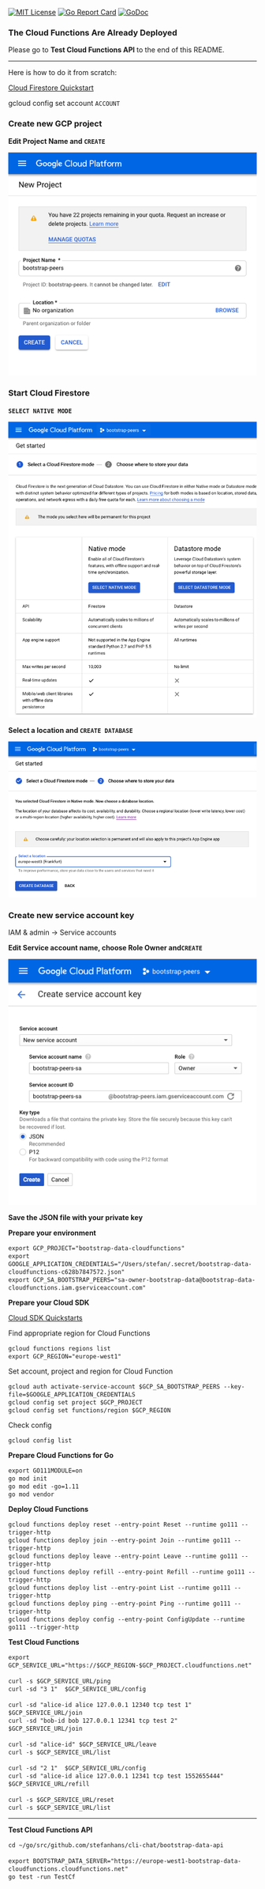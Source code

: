 [![MIT License](https://img.shields.io/github/license/mashape/apistatus.svg?maxAge=2592000)](https://github.com/stefanhans/programming-reactive-systems-in-go/blob/master/LICENSE)
[![Go Report Card](https://goreportcard.com/badge/github.com/stefanhans/programming-reactive-systems-in-go/bootstrap-data-cloudfunctions)](https://goreportcard.com/report/github.com/stefanhans/programming-reactive-systems-in-go/bootstrap-data-cloudfunctions)
[![GoDoc](https://godoc.org/github.com/stefanhans/programming-reactive-systems-in-go/bootstrap-data-cloudfunctions?status.svg)](https://godoc.org/github.com/stefanhans/programming-reactive-systems-in-go/bootstrap-data-cloudfunctions)

### The Cloud Functions Are Already Deployed

Please go to **Test Cloud Functions API** to the end of this README.

---

Here is how to do it from scratch:

[Cloud Firestore Quickstart](https://cloud.google.com/firestore/docs/quickstart-servers#set_up_authentication)

gcloud config set account `ACCOUNT`

### Create new GCP project

**Edit Project Name and ```CREATE```**

![New Project](images/01-newproject.png)


### Start Cloud Firestore

**```SELECT NATIVE MODE```**

![Firestore 1](images/02-selectnativemode.png)

**Select a location and ```CREATE DATABASE```**

![Firestore 2](images/03-selectlocation.png)


### Create new service account key

IAM & admin -> Service accounts

**Edit Service account name, choose Role Owner and```CREATE```**

![Firestore 1](images/04-createserviceaccount.png)

**Save the JSON file with your private key**


**Prepare your environment**

```
export GCP_PROJECT="bootstrap-data-cloudfunctions"
export GOOGLE_APPLICATION_CREDENTIALS="/Users/stefan/.secret/bootstrap-data-cloudfunctions-c628b7847572.json"
export GCP_SA_BOOTSTRAP_PEERS="sa-owner-bootstrap-data@bootstrap-data-cloudfunctions.iam.gserviceaccount.com"
```


**Prepare your Cloud SDK**

[Cloud SDK Quickstarts](https://cloud.google.com/sdk/docs/quickstarts)

Find appropriate region for Cloud Functions
```
gcloud functions regions list
export GCP_REGION="europe-west1"
```

Set account, project and region for Cloud Function
```
gcloud auth activate-service-account $GCP_SA_BOOTSTRAP_PEERS --key-file=$GOOGLE_APPLICATION_CREDENTIALS
gcloud config set project $GCP_PROJECT
gcloud config set functions/region $GCP_REGION
```

Check config
```
gcloud config list
```

**Prepare Cloud Functions for Go**

```
export GO111MODULE=on
go mod init
go mod edit -go=1.11
go mod vendor
```

**Deploy Cloud Functions**

```
gcloud functions deploy reset --entry-point Reset --runtime go111 --trigger-http
gcloud functions deploy join --entry-point Join --runtime go111 --trigger-http
gcloud functions deploy leave --entry-point Leave --runtime go111 --trigger-http
gcloud functions deploy refill --entry-point Refill --runtime go111 --trigger-http
gcloud functions deploy list --entry-point List --runtime go111 --trigger-http
gcloud functions deploy ping --entry-point Ping --runtime go111 --trigger-http
gcloud functions deploy config --entry-point ConfigUpdate --runtime go111 --trigger-http
```

**Test Cloud Functions**

```
export GCP_SERVICE_URL="https://$GCP_REGION-$GCP_PROJECT.cloudfunctions.net"

curl -s $GCP_SERVICE_URL/ping
curl -sd "3 1"  $GCP_SERVICE_URL/config

curl -sd "alice-id alice 127.0.0.1 12340 tcp test 1"  $GCP_SERVICE_URL/join
curl -sd "bob-id bob 127.0.0.1 12341 tcp test 2"  $GCP_SERVICE_URL/join

curl -sd "alice-id" $GCP_SERVICE_URL/leave
curl -s $GCP_SERVICE_URL/list

curl -sd "2 1"  $GCP_SERVICE_URL/config
curl -sd "alice-id alice 127.0.0.1 12341 tcp test 1552655444"  $GCP_SERVICE_URL/refill

curl -s $GCP_SERVICE_URL/reset
curl -s $GCP_SERVICE_URL/list
```

---

**Test Cloud Functions API**

```
cd ~/go/src/github.com/stefanhans/cli-chat/bootstrap-data-api

export BOOTSTRAP_DATA_SERVER="https://europe-west1-bootstrap-data-cloudfunctions.cloudfunctions.net"
go test -run TestCf
```
